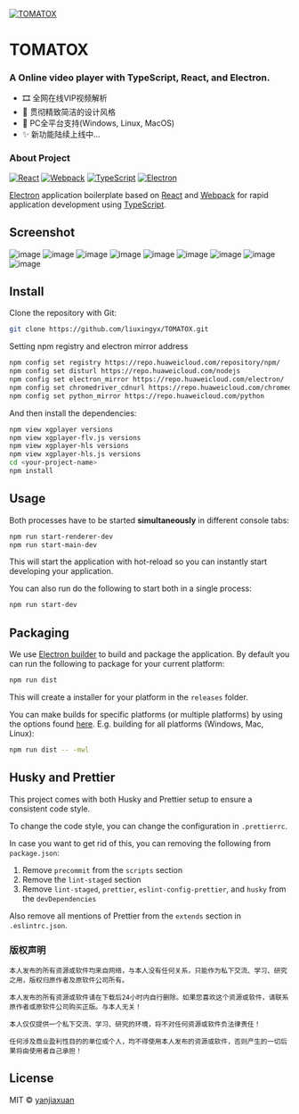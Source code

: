 [![TOMATOX](docs/img/logo.png)](https://github.com/liuxingyx/TOMATOX/releases)
# TOMATOX

### A Online video player with TypeScript, React, and Electron.
- 🎞 全网在线VIP视频解析
- 🎨 贯彻精致简洁的设计风格
- 👑 PC全平台支持(Windows, Linux, MacOS)
- ✨ 新功能陆续上线中...

### About Project
[![React](docs/img/react.png)](https://reactjs.org/)
[![Webpack](docs/img/webpack.png)](https://webpack.js.org/)
[![TypeScript](docs/img/ts.png)](https://www.typescriptlang.org/)
[![Electron](docs/img/electron.png)](https://electronjs.org/)

[Electron](https://electronjs.org/) application boilerplate based on [React](https://reactjs.org/) and [Webpack](https://webpack.js.org/) for rapid application development using [TypeScript](https://www.typescriptlang.org/).

## Screenshot

![image](https://github.com/liuxingyx/TOMATOX/raw/master/docs/product/TOMATOX-1.png?raw=true)
![image](https://github.com/liuxingyx/TOMATOX/raw/master/docs/product/TOMATOX-2.png?raw=true)
![image](https://github.com/liuxingyx/TOMATOX/raw/master/docs/product/TOMATOX-3.png?raw=true)
![image](https://github.com/liuxingyx/TOMATOX/raw/master/docs/product/TOMATOX-4.png?raw=true)
![image](https://github.com/liuxingyx/TOMATOX/raw/master/docs/product/TOMATOX-5.png?raw=true)
![image](https://github.com/liuxingyx/TOMATOX/raw/master/docs/product/TOMATOX-6.png?raw=true)
![image](https://github.com/liuxingyx/TOMATOX/raw/master/docs/product/TOMATOX-7.png?raw=true)
![image](https://github.com/liuxingyx/TOMATOX/raw/master/docs/product/TOMATOX-8.png?raw=true)
![image](https://github.com/liuxingyx/TOMATOX/raw/master/docs/product/TOMATOX-9.png?raw=true)

## Install
Clone the repository with Git:

```bash
git clone https://github.com/liuxingyx/TOMATOX.git
```

Setting npm registry and electron mirror address

```bash
npm config set registry https://repo.huaweicloud.com/repository/npm/
npm config set disturl https://repo.huaweicloud.com/nodejs
npm config set electron_mirror https://repo.huaweicloud.com/electron/
npm config set chromedriver_cdnurl https://repo.huaweicloud.com/chromedriver
npm config set python_mirror https://repo.huaweicloud.com/python
```

And then install the dependencies:

```bash
npm view xgplayer versions
npm view xgplayer-flv.js versions
npm view xgplayer-hls versions
npm view xgplayer-hls.js versions
cd <your-project-name>
npm install
```

## Usage
Both processes have to be started **simultaneously** in different console tabs:

```bash
npm run start-renderer-dev
npm run start-main-dev
```

This will start the application with hot-reload so you can instantly start developing your application.

You can also run do the following to start both in a single process:

```bash
npm run start-dev
```

## Packaging
We use [Electron builder](https://www.electron.build/) to build and package the application. By default you can run the following to package for your current platform:

```bash
npm run dist
```

This will create a installer for your platform in the `releases` folder.

You can make builds for specific platforms (or multiple platforms) by using the options found [here](https://www.electron.build/cli). E.g. building for all platforms (Windows, Mac, Linux):

```bash
npm run dist -- -mwl
```

## Husky and Prettier
This project comes with both Husky and Prettier setup to ensure a consistent code style. 

To change the code style, you can change the configuration in `.prettierrc`. 

In case you want to get rid of this, you can removing the following from `package.json`:

1. Remove `precommit` from the `scripts` section
1. Remove the `lint-staged` section
1. Remove `lint-staged`, `prettier`, `eslint-config-prettier`, and `husky` from the `devDependencies`

Also remove all mentions of Prettier from the `extends` section in `.eslintrc.json`.

### 版权声明

    本人发布的所有资源或软件均来自网络，与本人没有任何关系，只能作为私下交流、学习、研究之用，版权归原作者及原软件公司所有。
    
    本人发布的所有资源或软件请在下载后24小时内自行删除。如果您喜欢这个资源或软件，请联系原作者或原软件公司购买正版。与本人无关！
    
    本人仅仅提供一个私下交流、学习、研究的环境，将不对任何资源或软件负法律责任！
    
    任何涉及商业盈利性目的的单位或个人，均不得使用本人发布的资源或软件，否则产生的一切后果将由使用者自己承担！

## License
MIT © [yanjiaxuan](https://github.com/FreeIess/TOMATOX)
